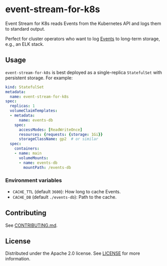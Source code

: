 # event-stream-for-k8s

Event Stream for K8s reads Events from the Kubernetes API and logs them to standard output.

Perfect for cluster operators who want to log [Events](https://pkg.go.dev/k8s.io/api/events/v1#Event) to long-term storage, e.g., an ELK stack.

## Usage

`event-stream-for-k8s` is best deployed as a single-replica `StatefulSet` with persistent storage. For example:

```yaml
kind: StatefulSet
metadata:
  name: event-stream-for-k8s
spec:
  replicas: 1
  volumeClaimTemplates:
  - metadata:
      name: events-db
    spec:
      accessModes: [ReadWriteOnce]
      resources: {requests: {storage: 1Gi}}
      storageClassName: gp2  # or similar
  spec:
    containers:
    - name: main
      volumeMounts:
      - name: events-db
        mountPath: /events-db
```

### Environment variables

- `CACHE_TTL` (default `3600`): How long to cache Events.
- `CACHE_DB` (default `./events-db`): Path to the cache.

## Contributing

See [CONTRIBUTING.md](CONTRIBUTING.md).

## License

Distributed under the Apache 2.0 license. See [LICENSE](LICENSE) for more information.
